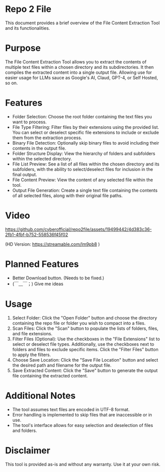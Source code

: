 # Repo 2 File
This document provides a brief overview of the File Content Extraction Tool and its functionalities.

# Purpose
The File Content Extraction Tool allows you to extract the contents of multiple text files within a chosen directory and its subdirectories. It then compiles the extracted content into a single output file. Allowing use for easier usage for LLMs sauce as Google's AI, Claud, GPT-4, or Self Hosted, so on.

# Features
- Folder Selection: Choose the root folder containing the text files you want to process.
- File Type Filtering: Filter files by their extensions using the provided list. You can select or deselect specific file extensions to include or exclude them from the extraction process.
- Binary File Detection: Optionally skip binary files to avoid including their contents in the output file.
- Folder Structure Display: View the hierarchy of folders and subfolders within the selected directory.
- File List Preview: See a list of all files within the chosen directory and its subfolders, with the ability to select/deselect files for inclusion in the final output.
- File Content Preview: View the content of any selected file within the tool.
- Output File Generation: Create a single text file containing the contents of all selected files, along with their original file paths.

# Video
https://github.com/cyberofficial/repo2file/assets/19499442/4d383c36-2fb1-4fbf-b752-558536f45f02

(HD Version: https://streamable.com/lm9pb8 )



# Planned Features
* Better Download button. (Needs to be fixed.)
* (￣﹏￣；) Give me ideas

# Usage
1. Select Folder: Click the "Open Folder" button and choose the directory containing the repo file or folder you wish to compact into a files.
2. Scan Files: Click the "Scan" button to populate the lists of folders, files, and file extensions.
3. Filter Files (Optional): Use the checkboxes in the "File Extensions" list to select or deselect file types. Additionally, use the checkboxes next to folders and files to exclude specific items. Click the "Filter Files" button to apply the filters.
4. Choose Save Location: Click the "Save File Location" button and select the desired path and filename for the output file.
5. Save Extracted Content: Click the "Save" button to generate the output file containing the extracted content.

# Additional Notes
- The tool assumes text files are encoded in UTF-8 format.
- Error handling is implemented to skip files that are inaccessible or in use.
- The tool's interface allows for easy selection and deselection of files and folders.

# Disclaimer
This tool is provided as-is and without any warranty. Use it at your own risk.
